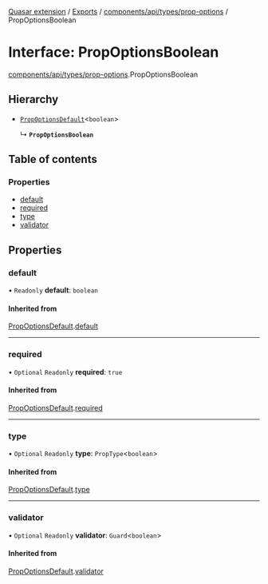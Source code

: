 [Quasar extension](../index.md) / [Exports](../modules.md) / [components/api/types/prop-options](../modules/components_api_types_prop_options.md) / PropOptionsBoolean

# Interface: PropOptionsBoolean

[components/api/types/prop-options](../modules/components_api_types_prop_options.md).PropOptionsBoolean

## Hierarchy

- [`PropOptionsDefault`](components_api_types_prop_options.PropOptionsDefault.md)<`boolean`\>

  ↳ **`PropOptionsBoolean`**

## Table of contents

### Properties

- [default](components_api_types_prop_options.PropOptionsBoolean.md#default)
- [required](components_api_types_prop_options.PropOptionsBoolean.md#required)
- [type](components_api_types_prop_options.PropOptionsBoolean.md#type)
- [validator](components_api_types_prop_options.PropOptionsBoolean.md#validator)

## Properties

### default

• `Readonly` **default**: `boolean`

#### Inherited from

[PropOptionsDefault](components_api_types_prop_options.PropOptionsDefault.md).[default](components_api_types_prop_options.PropOptionsDefault.md#default)

___

### required

• `Optional` `Readonly` **required**: ``true``

#### Inherited from

[PropOptionsDefault](components_api_types_prop_options.PropOptionsDefault.md).[required](components_api_types_prop_options.PropOptionsDefault.md#required)

___

### type

• `Optional` `Readonly` **type**: `PropType`<`boolean`\>

#### Inherited from

[PropOptionsDefault](components_api_types_prop_options.PropOptionsDefault.md).[type](components_api_types_prop_options.PropOptionsDefault.md#type)

___

### validator

• `Optional` `Readonly` **validator**: `Guard`<`boolean`\>

#### Inherited from

[PropOptionsDefault](components_api_types_prop_options.PropOptionsDefault.md).[validator](components_api_types_prop_options.PropOptionsDefault.md#validator)
